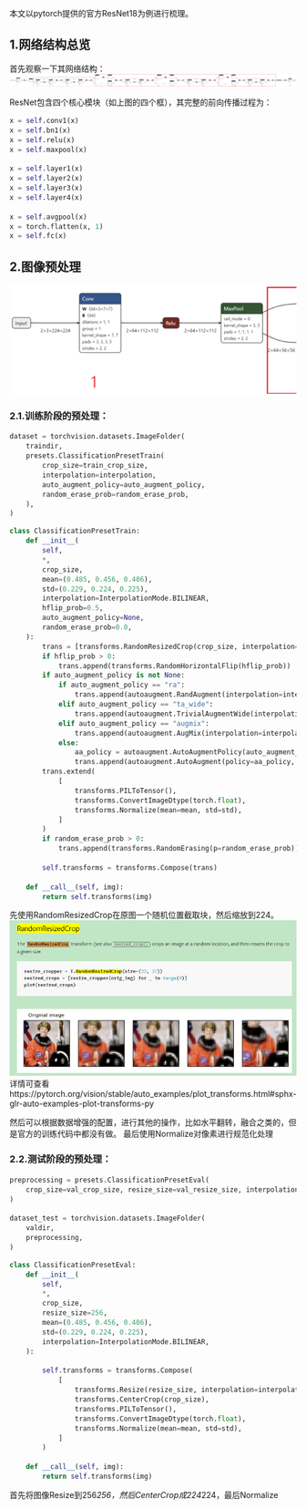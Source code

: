 本文以pytorch提供的官方ResNet18为例进行梳理。

## 1.网络结构总览
首先观察一下其网络结构：
![](resnet.onnx.png)

ResNet包含四个核心模块（如上图的四个框），其完整的前向传播过程为：
```python
x = self.conv1(x)
x = self.bn1(x)
x = self.relu(x)
x = self.maxpool(x)

x = self.layer1(x)
x = self.layer2(x)
x = self.layer3(x)
x = self.layer4(x)

x = self.avgpool(x)
x = torch.flatten(x, 1)
x = self.fc(x)
```
## 2.图像预处理
![img.png](img.png)
### 2.1.训练阶段的预处理：
```python
dataset = torchvision.datasets.ImageFolder(
    traindir,
    presets.ClassificationPresetTrain(
        crop_size=train_crop_size,
        interpolation=interpolation,
        auto_augment_policy=auto_augment_policy,
        random_erase_prob=random_erase_prob,
    ),
)
```
```python
class ClassificationPresetTrain:
    def __init__(
        self,
        *,
        crop_size,
        mean=(0.485, 0.456, 0.406),
        std=(0.229, 0.224, 0.225),
        interpolation=InterpolationMode.BILINEAR,
        hflip_prob=0.5,
        auto_augment_policy=None,
        random_erase_prob=0.0,
    ):
        trans = [transforms.RandomResizedCrop(crop_size, interpolation=interpolation)]
        if hflip_prob > 0:
            trans.append(transforms.RandomHorizontalFlip(hflip_prob))
        if auto_augment_policy is not None:
            if auto_augment_policy == "ra":
                trans.append(autoaugment.RandAugment(interpolation=interpolation))
            elif auto_augment_policy == "ta_wide":
                trans.append(autoaugment.TrivialAugmentWide(interpolation=interpolation))
            elif auto_augment_policy == "augmix":
                trans.append(autoaugment.AugMix(interpolation=interpolation))
            else:
                aa_policy = autoaugment.AutoAugmentPolicy(auto_augment_policy)
                trans.append(autoaugment.AutoAugment(policy=aa_policy, interpolation=interpolation))
        trans.extend(
            [
                transforms.PILToTensor(),
                transforms.ConvertImageDtype(torch.float),
                transforms.Normalize(mean=mean, std=std),
            ]
        )
        if random_erase_prob > 0:
            trans.append(transforms.RandomErasing(p=random_erase_prob))

        self.transforms = transforms.Compose(trans)

    def __call__(self, img):
        return self.transforms(img)
```
先使用RandomResizedCrop在原图一个随机位置截取块，然后缩放到224。
![img_1.png](img_1.png)
详情可查看https://pytorch.org/vision/stable/auto_examples/plot_transforms.html#sphx-glr-auto-examples-plot-transforms-py

然后可以根据数据增强的配置，进行其他的操作，比如水平翻转，融合之类的，但是官方的训练代码中都没有做。
最后使用Normalize对像素进行规范化处理

### 2.2.测试阶段的预处理：
```python
preprocessing = presets.ClassificationPresetEval(
    crop_size=val_crop_size, resize_size=val_resize_size, interpolation=interpolation
)

dataset_test = torchvision.datasets.ImageFolder(
    valdir,
    preprocessing,
)
```
```python
class ClassificationPresetEval:
    def __init__(
        self,
        *,
        crop_size,
        resize_size=256,
        mean=(0.485, 0.456, 0.406),
        std=(0.229, 0.224, 0.225),
        interpolation=InterpolationMode.BILINEAR,
    ):

        self.transforms = transforms.Compose(
            [
                transforms.Resize(resize_size, interpolation=interpolation),
                transforms.CenterCrop(crop_size),
                transforms.PILToTensor(),
                transforms.ConvertImageDtype(torch.float),
                transforms.Normalize(mean=mean, std=std),
            ]
        )

    def __call__(self, img):
        return self.transforms(img)
```
首先将图像Resize到256*256，然后CenterCrop成224*224，最后Normalize

